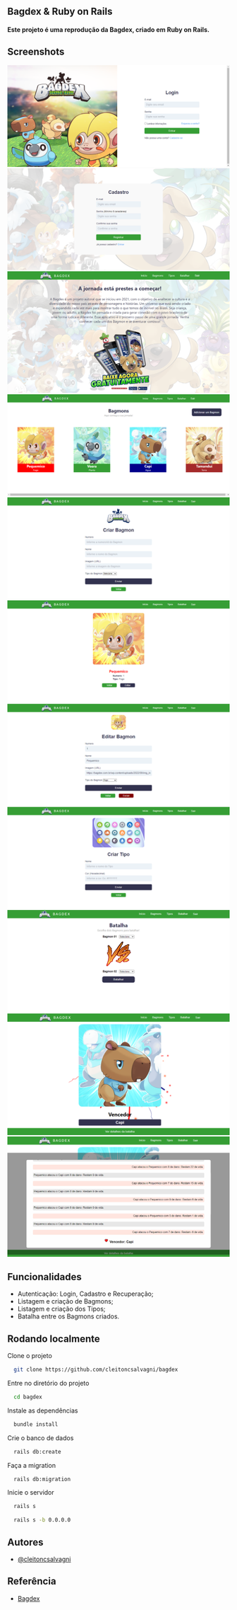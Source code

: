 ## Bagdex & Ruby on Rails

#### Este projeto é uma reprodução da Bagdex, criado em Ruby on Rails.

## Screenshots

![Login](https://github.com/cleitoncsalvagni/bagdex/blob/main/Prints/Login.png)
![Cadastro](https://github.com/cleitoncsalvagni/bagdex/blob/main/Prints/Cadastro.png)
![Home](https://github.com/cleitoncsalvagni/bagdex/blob/main/Prints/Inicio.png)
![Bagmons](https://github.com/cleitoncsalvagni/bagdex/blob/main/Prints/Bagmons.png)
![CriarBag](https://github.com/cleitoncsalvagni/bagdex/blob/main/Prints/Criar_Bagmon.png)
![VerBag](https://github.com/cleitoncsalvagni/bagdex/blob/main/Prints/Ver%20Bagmon.png)
![EditarBag](https://github.com/cleitoncsalvagni/bagdex/blob/main/Prints/Editar_Bagmon.png)
![CriarTipo](https://github.com/cleitoncsalvagni/bagdex/blob/main/Prints/Criar_Tipo.png)
![Batalha](https://github.com/cleitoncsalvagni/bagdex/blob/main/Prints/Batalha.png)
![Vencedor](https://github.com/cleitoncsalvagni/bagdex/blob/main/Prints/Vencedor.png)
![DetalhesBattle](https://github.com/cleitoncsalvagni/bagdex/blob/main/Prints/Detalhes_Batalha.png)


## Funcionalidades

- Autenticação: Login, Cadastro e Recuperação;
- Listagem e criação de Bagmons;
- Listagem e criação dos Tipos;
- Batalha entre os Bagmons criados.


## Rodando localmente

Clone o projeto

```bash
  git clone https://github.com/cleitoncsalvagni/bagdex
```

Entre no diretório do projeto

```bash
  cd bagdex
```

Instale as dependências

```bash
  bundle install
```

Crie o banco de dados

```bash
  rails db:create
```

Faça a migration

```bash
  rails db:migration
```

Inicie o servidor

```bash
  rails s
``` 
```bash
  rails s -b 0.0.0.0
```

    
## Autores

- [@cleitoncsalvagni](https://www.github.com/cleitoncsalvagni)


## Referência

 - [Bagdex](https://bagdex.com.br/)
